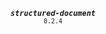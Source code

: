<p align="center">
  <strong><em><code>structured-document</code></em></strong><br><small><code>0.2.4</code></small>
</p>
